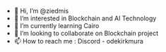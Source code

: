 - 👋 Hi, I’m @ziedmis
- 👀 I’m interested in Blockchain and AI Technology
- 🌱 I’m currently learning Cairo
- 💞️ I’m looking to collaborate on Blockchain project
- 📫 How to reach me : Discord - odekirkmura
